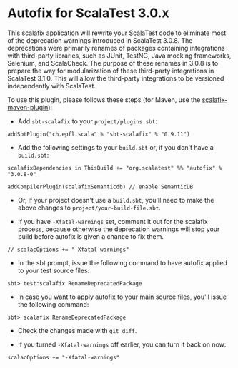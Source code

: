 # Autofix for ScalaTest 3.0.x
This scalafix application will rewrite your ScalaTest code to eliminate most of the deprecation warnings
introduced in ScalaTest 3.0.8. The deprecations were primarily renames of packages containing integrations with
third-party libraries, such as JUnit, TestNG, Java mocking frameworks, Selenium, and ScalaCheck. The purpose
of these renames in 3.0.8 is to prepare the way for modularization of these third-party integrations in 
ScalaTest 3.1.0. This will allow the third-party integrations to be versioned independently with ScalaTest.

To use this plugin, please follows these steps (for Maven, use the <a href="https://github.com/evis/scalafix-maven-plugin">scalafix-maven-plugin</a>): 

  - Add `sbt-scalafix` to your `project/plugins.sbt`:

```
addSbtPlugin("ch.epfl.scala" % "sbt-scalafix" % "0.9.11")
```

  - Add the following settings to your `build.sbt` or, if you don't have a `build.sbt`:
  
```
scalafixDependencies in ThisBuild += "org.scalatest" %% "autofix" % "3.0.8-0"

addCompilerPlugin(scalafixSemanticdb) // enable SemanticDB
``` 

  - Or, if your project doesn't use a `build.sbt`, you'll need to make the above changes to `project/your-build-file.sbt`.

  - If you have `-Xfatal-warnings` set, comment it out for the scalafix process, because otherwise
    the deprecation warnings will stop your build before autofix is given a chance to fix them.

```
// scalacOptions += "-Xfatal-warnings"
```

  - In the sbt prompt, issue the following command to have autofix applied to your test source files: 
  
```
sbt> test:scalafix RenameDeprecatedPackage
```

  - In case you want to apply autofix to your main source files, you'll issue the following command: 
  
```
sbt> scalafix RenameDeprecatedPackage
```  

  - Check the changes made with `git diff`.

  - If you turned `-Xfatal-warnings` off earlier, you can turn it back on now:

```
scalacOptions += "-Xfatal-warnings"
```
  


